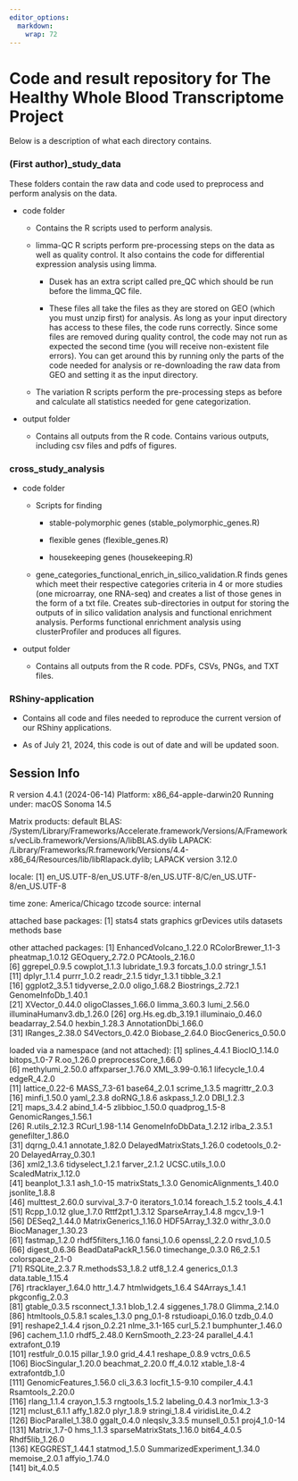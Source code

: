 ```yaml
---
editor_options: 
  markdown: 
    wrap: 72
---
```


# Code and result repository for The Healthy Whole Blood Transcriptome Project

Below is a description of what each directory contains.

### (First author)\_study_data

These folders contain the raw data and code used to preprocess and
perform analysis on the data.

-   code folder

    -   Contains the R scripts used to perform analysis.

    -   limma-QC R scripts perform pre-processing steps on the data as
        well as quality control. It also contains the code for
        differential expression analysis using limma.

        -   Dusek has an extra script called pre_QC which should be run
            before the limma_QC file.

        -   These files all take the files as they are stored on GEO
            (which you must unzip first) for analysis. As long as your
            input directory has access to these files, the code runs
            correctly. Since some files are removed during quality
            control, the code may not run as expected the second time
            (you will receive non-existent file errors). You can get
            around this by running only the parts of the code needed for
            analysis or re-downloading the raw data from GEO and setting
            it as the input directory.

    -   The variation R scripts perform the pre-processing steps as
        before and calculate all statistics needed for gene
        categorization.

-   output folder

    -   Contains all outputs from the R code. Contains various outputs,
        including csv files and pdfs of figures.

### cross_study_analysis

-   code folder

    -   Scripts for finding

        -   stable-polymorphic genes (stable_polymorphic_genes.R)

        -   flexible genes (flexible_genes.R)

        -   housekeeping genes (housekeeping.R)

    -   gene_categories_functional_enrich_in_silico_validation.R finds
        genes which meet their respective categories criteria in 4 or
        more studies (one microarray, one RNA-seq) and creates a list of
        those genes in the form of a txt file. Creates sub-directories
        in output for storing the outputs of in silico validation
        analysis and functional enrichment analysis. Performs functional
        enrichment analysis using clusterProfiler and produces all
        figures.

-   output folder

    -   Contains all outputs from the R code. PDFs, CSVs, PNGs, and TXT
        files.

### RShiny-application

-   Contains all code and files needed to reproduce the current version
    of our RShiny applications.

-   As of July 21, 2024, this code is out of date and will be updated
    soon.

## Session Info

R version 4.4.1 (2024-06-14) Platform: x86_64-apple-darwin20 Running
under: macOS Sonoma 14.5

Matrix products: default BLAS:
/System/Library/Frameworks/Accelerate.framework/Versions/A/Frameworks/vecLib.framework/Versions/A/libBLAS.dylib
LAPACK:
/Library/Frameworks/R.framework/Versions/4.4-x86_64/Resources/lib/libRlapack.dylib;
LAPACK version 3.12.0

locale: [1]
en_US.UTF-8/en_US.UTF-8/en_US.UTF-8/C/en_US.UTF-8/en_US.UTF-8

time zone: America/Chicago tzcode source: internal

attached base packages: [1] stats4 stats graphics grDevices utils
datasets methods base

other attached packages: [1] EnhancedVolcano_1.22.0 RColorBrewer_1.1-3
pheatmap_1.0.12 GEOquery_2.72.0 PCAtools_2.16.0\
[6] ggrepel_0.9.5 cowplot_1.1.3 lubridate_1.9.3 forcats_1.0.0
stringr_1.5.1\
[11] dplyr_1.1.4 purrr_1.0.2 readr_2.1.5 tidyr_1.3.1 tibble_3.2.1\
[16] ggplot2_3.5.1 tidyverse_2.0.0 oligo_1.68.2 Biostrings_2.72.1
GenomeInfoDb_1.40.1\
[21] XVector_0.44.0 oligoClasses_1.66.0 limma_3.60.3 lumi_2.56.0
illuminaHumanv3.db_1.26.0 [26] org.Hs.eg.db_3.19.1 illuminaio_0.46.0
beadarray_2.54.0 hexbin_1.28.3 AnnotationDbi_1.66.0\
[31] IRanges_2.38.0 S4Vectors_0.42.0 Biobase_2.64.0 BiocGenerics_0.50.0

loaded via a namespace (and not attached): [1] splines_4.4.1
BiocIO_1.14.0 bitops_1.0-7 R.oo_1.26.0 preprocessCore_1.66.0\
[6] methylumi_2.50.0 affxparser_1.76.0 XML_3.99-0.16.1 lifecycle_1.0.4
edgeR_4.2.0\
[11] lattice_0.22-6 MASS_7.3-61 base64_2.0.1 scrime_1.3.5
magrittr_2.0.3\
[16] minfi_1.50.0 yaml_2.3.8 doRNG_1.8.6 askpass_1.2.0 DBI_1.2.3\
[21] maps_3.4.2 abind_1.4-5 zlibbioc_1.50.0 quadprog_1.5-8
GenomicRanges_1.56.1\
[26] R.utils_2.12.3 RCurl_1.98-1.14 GenomeInfoDbData_1.2.12
irlba_2.3.5.1 genefilter_1.86.0\
[31] dqrng_0.4.1 annotate_1.82.0 DelayedMatrixStats_1.26.0
codetools_0.2-20 DelayedArray_0.30.1\
[36] xml2_1.3.6 tidyselect_1.2.1 farver_2.1.2 UCSC.utils_1.0.0
ScaledMatrix_1.12.0\
[41] beanplot_1.3.1 ash_1.0-15 matrixStats_1.3.0
GenomicAlignments_1.40.0 jsonlite_1.8.8\
[46] multtest_2.60.0 survival_3.7-0 iterators_1.0.14 foreach_1.5.2
tools_4.4.1\
[51] Rcpp_1.0.12 glue_1.7.0 Rttf2pt1_1.3.12 SparseArray_1.4.8
mgcv_1.9-1\
[56] DESeq2_1.44.0 MatrixGenerics_1.16.0 HDF5Array_1.32.0 withr_3.0.0
BiocManager_1.30.23\
[61] fastmap_1.2.0 rhdf5filters_1.16.0 fansi_1.0.6 openssl_2.2.0
rsvd_1.0.5\
[66] digest_0.6.36 BeadDataPackR_1.56.0 timechange_0.3.0 R6_2.5.1
colorspace_2.1-0\
[71] RSQLite_2.3.7 R.methodsS3_1.8.2 utf8_1.2.4 generics_0.1.3
data.table_1.15.4\
[76] rtracklayer_1.64.0 httr_1.4.7 htmlwidgets_1.6.4 S4Arrays_1.4.1
pkgconfig_2.0.3\
[81] gtable_0.3.5 rsconnect_1.3.1 blob_1.2.4 siggenes_1.78.0
Glimma_2.14.0\
[86] htmltools_0.5.8.1 scales_1.3.0 png_0.1-8 rstudioapi_0.16.0
tzdb_0.4.0\
[91] reshape2_1.4.4 rjson_0.2.21 nlme_3.1-165 curl_5.2.1
bumphunter_1.46.0\
[96] cachem_1.1.0 rhdf5_2.48.0 KernSmooth_2.23-24 parallel_4.4.1
extrafont_0.19\
[101] restfulr_0.0.15 pillar_1.9.0 grid_4.4.1 reshape_0.8.9 vctrs_0.6.5\
[106] BiocSingular_1.20.0 beachmat_2.20.0 ff_4.0.12 xtable_1.8-4
extrafontdb_1.0\
[111] GenomicFeatures_1.56.0 cli_3.6.3 locfit_1.5-9.10 compiler_4.4.1
Rsamtools_2.20.0\
[116] rlang_1.1.4 crayon_1.5.3 rngtools_1.5.2 labeling_0.4.3
nor1mix_1.3-3\
[121] mclust_6.1.1 affy_1.82.0 plyr_1.8.9 stringi_1.8.4
viridisLite_0.4.2\
[126] BiocParallel_1.38.0 ggalt_0.4.0 nleqslv_3.3.5 munsell_0.5.1
proj4_1.0-14\
[131] Matrix_1.7-0 hms_1.1.3 sparseMatrixStats_1.16.0 bit64_4.0.5
Rhdf5lib_1.26.0\
[136] KEGGREST_1.44.1 statmod_1.5.0 SummarizedExperiment_1.34.0
memoise_2.0.1 affyio_1.74.0\
[141] bit_4.0.5
